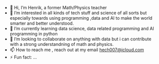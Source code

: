 - 👋 Hi, I’m Henrik, a former Math/Physics teacher
- 👀 I’m interested in all kinds of tech stuff and science of all sorts but especially towards using programming ,data and AI to make the world smarter and better understood.
- 🌱 I’m currently learning data science, data related programming and AI programming in python
- 💞️ I’m looking to collaborate on anything with data but i can contribute with a strong understandning of math and physics.
- 📫 How to reach me , reach out at my email hech007@icloud.com
- ⚡ Fun fact: ...

<!---
Henrikc007/Henrikc007 is a ✨ special ✨ repository because its `README.md` (this file) appears on your GitHub profile.
You can click the Preview link to take a look at your changes.
--->
